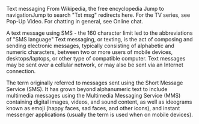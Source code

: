Text messaging
From Wikipedia, the free encyclopedia
Jump to navigationJump to search
"Txt msg" redirects here. For the TV series, see Pop-Up Video.
For chatting in general, see Online chat.

A text message using SMS - the 160 character limit led to the abbreviations of "SMS language"
Text messaging, or texting, is the act of composing and sending electronic messages, typically consisting of alphabetic and numeric characters, between two or more users of mobile devices, desktops/laptops, or other type of compatible computer. Text messages may be sent over a cellular network, or may also be sent via an Internet connection.

The term originally referred to messages sent using the Short Message Service (SMS). It has grown beyond alphanumeric text to include multimedia messages using the Multimedia Messaging Service (MMS) containing digital images, videos, and sound content, as well as ideograms known as emoji (happy faces, sad faces, and other icons), and instant messenger applications (usually the term is used when on mobile devices).